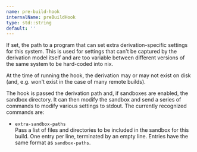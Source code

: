 ```yaml
---
name: pre-build-hook
internalName: preBuildHook
type: std::string
default: ''
---
```

If set, the path to a program that can set extra derivation-specific
settings for this system. This is used for settings that can't be
captured by the derivation model itself and are too variable between
different versions of the same system to be hard-coded into nix.

At the time of running the hook, the derivation may or may not exist on disk (and, e.g. won't exist in the case of many remote builds).

The hook is passed the derivation path and, if sandboxes are
enabled, the sandbox directory. It can then modify the sandbox and
send a series of commands to modify various settings to stdout. The
currently recognized commands are:

  - `extra-sandbox-paths`\
    Pass a list of files and directories to be included in the
    sandbox for this build. One entry per line, terminated by an
    empty line. Entries have the same format as `sandbox-paths`.
